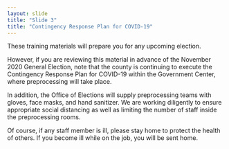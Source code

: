 ```yaml
---
layout: slide
title: "Slide 3"
title: "Contingency Response Plan for COVID-19"
---
```


These training materials will prepare you for any upcoming election.

However, if you are reviewing this material in advance of the November 2020 General Election, note that the county is continuing to execute the Contingency Response Plan for COVID-19 within the Government Center, where preprocessing will take place.

In addition, the Office of Elections will supply preprocessing teams with gloves, face masks, and hand sanitizer. We are working diligently to ensure appropriate social distancing as well as limiting the number of staff inside the preprocessing rooms.

Of course, if any staff member is ill, please stay home to protect the health of others. If you become ill while on the job, you will be sent home.